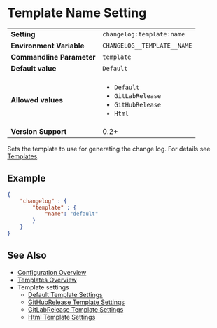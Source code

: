 <!--
  <auto-generated>
    The contents of this file were generated by a tool.
    Any changes to this file will be overwritten.
    To change the content of this file, edit 'template-name.md.scriban'
  </auto-generated>
-->
# Template Name Setting

<table>
    <tr>
        <td><b>Setting</b></td>
        <td><code>changelog:template:name</code></td>
    </tr>
    <tr>
        <td><b>Environment Variable</b></td>
        <td><code>CHANGELOG__TEMPLATE__NAME</code></td>
    </tr>
    <tr>
        <td><b>Commandline Parameter</b></td>
        <td>
            <code>template</code>
        </td>
    </tr>
    <tr>
        <td><b>Default value</b></td>
        <td>
            <code>Default</code>
        </td>
    </tr>
    <tr>
        <td><b>Allowed values</b></td>
        <td>
            <ul>
                <li><code>Default</code></li>
                <li><code>GitLabRelease</code></li>
                <li><code>GitHubRelease</code></li>
                <li><code>Html</code></li>
            </ul>
        </td>
    </tr>
    <tr>
        <td><b>Version Support</b></td>
        <td>0.2+</td>
    </tr>
</table>

Sets the template to use for generating the change log.
For details see [Templates](../../templates/README.md).

## Example

```json
{
    "changelog" : {
        "template" : {
            "name": "default"
        }
    }
}
```

## See Also

- [Configuration Overview](../../configuration.md)
- [Templates Overview](../../templates/README.md)
- Template settings
  - [Default Template Settings](./default-template.md)
  - [GitHubRelease Template Settings](./githubrelease-template.md)
  - [GitLabRelease Template Settings](./gitlabrelease-template.md)
  - [Html Template Settings](./html-template.md)